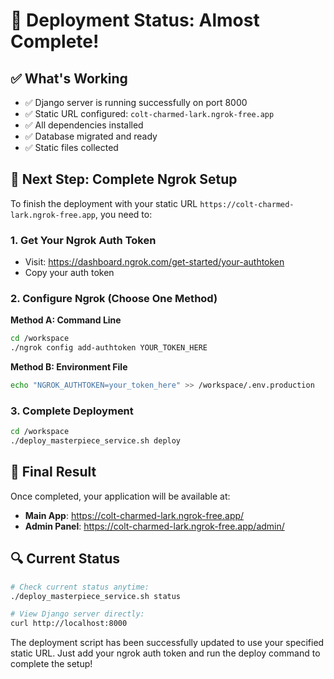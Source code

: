 # 🚀 Deployment Status: Almost Complete!

## ✅ What's Working
- ✅ Django server is running successfully on port 8000
- ✅ Static URL configured: `colt-charmed-lark.ngrok-free.app`
- ✅ All dependencies installed
- ✅ Database migrated and ready
- ✅ Static files collected

## 🔧 Next Step: Complete Ngrok Setup

To finish the deployment with your static URL `https://colt-charmed-lark.ngrok-free.app`, you need to:

### 1. Get Your Ngrok Auth Token
- Visit: https://dashboard.ngrok.com/get-started/your-authtoken
- Copy your auth token

### 2. Configure Ngrok (Choose One Method)

**Method A: Command Line**
```bash
cd /workspace
./ngrok config add-authtoken YOUR_TOKEN_HERE
```

**Method B: Environment File**
```bash
echo "NGROK_AUTHTOKEN=your_token_here" >> /workspace/.env.production
```

### 3. Complete Deployment
```bash
cd /workspace
./deploy_masterpiece_service.sh deploy
```

## 🎯 Final Result
Once completed, your application will be available at:
- **Main App**: https://colt-charmed-lark.ngrok-free.app/
- **Admin Panel**: https://colt-charmed-lark.ngrok-free.app/admin/

## 🔍 Current Status
```bash
# Check current status anytime:
./deploy_masterpiece_service.sh status

# View Django server directly:
curl http://localhost:8000
```

The deployment script has been successfully updated to use your specified static URL. Just add your ngrok auth token and run the deploy command to complete the setup!